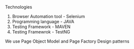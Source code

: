 Technologies

1) Browser Automation tool - Selenium
2) Programming language - JAVA
3) Testing Framework - MAVEN
4) Testing Framewrok - TestNG

We use Page Object Model and Page Factory Design patterns
